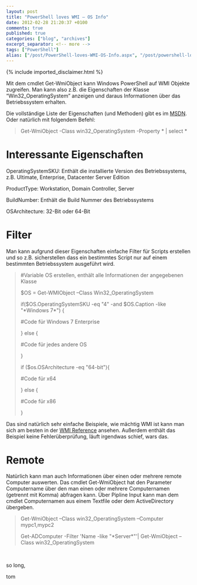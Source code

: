 ```yaml
---
layout: post
title: "PowerShell loves WMI – OS Info"
date: 2012-02-28 21:20:37 +0100
comments: true
published: true
categories: ["blog", "archives"]
excerpt_separator: <!-- more -->
tags: ["PowerShell"]
alias: ["/post/PowerShell-loves-WMI-OS-Info.aspx", "/post/powershell-loves-wmi-os-info.aspx"]
---
```

<!-- more -->
{% include imported_disclaimer.html %}
<p>Mit dem cmdlet Get-WmiObject kann Windows PowerShell auf WMI Objekte zugreifen. Man kann also z.B. die Eigenschaften der Klasse “Win32_OperatingSystem” anzeigen und daraus Informationen über das Betriebssystem erhalten.</p>  <p>Die vollständige Liste der Eigenschaften (und Methoden) gibt es im <a href="http://msdn.microsoft.com/en-us/library/windows/desktop/aa394239(v=vs.85).aspx" target="_blank">MSDN</a>. Oder natürlich mit folgendem Befehl:</p>  <blockquote>   <p>Get-WmiObject -Class win32_OperatingSystem -Property * | select *</p> </blockquote>  <h1>Interessante Eigenschaften</h1>  <p>OperatingSystemSKU: Enthält die installierte Version des Betriebssystems, z.B. Ultimate, Enterprise, Datacenter Server Edition</p>  <p>ProductType: Workstation, Domain Controller, Server</p>  <p>BuildNumber: Enthält die Build Nummer des Betriebssystems</p>  <p>OSArchitecture: 32-Bit oder 64-Bit</p>  <h1>Filter</h1>  <p>Man kann aufgrund dieser Eigenschaften einfache Filter für Scripts erstellen und so z.B. sicherstellen dass ein bestimmtes Script nur auf einem bestimmten Betriebssystem ausgeführt wird.</p>  <blockquote>   <p>#Variable OS erstellen, enthält alle Informationen der angegebenen Klasse</p>    <p>$OS = Get-WMIObject –Class Win32_OperatingSystem</p>    <p>if($OS.OperatingSystemSKU -eq &quot;4&quot; -and $OS.Caption -like &quot;*Windows 7*&quot;) {</p>    <p>#Code für Windows 7 Enterprise</p>    <p>} else {</p>    <p>#Code für jedes andere OS</p>    <p>}</p>    <p>if ($os.OSArchitecture -eq &quot;64-bit&quot;){</p>    <p>#Code für x64 </p>    <p>} else {</p>    <p>#Code für x86</p>    <p>}</p> </blockquote>  <p>Das sind natürlich sehr einfache Beispiele, wie mächtig WMI ist kann man sich am besten in der <a href="http://msdn.microsoft.com/en-us/library/windows/desktop/aa394572(v=vs.85).aspx" target="_blank">WMI Reference</a> ansehen. Außerdem enthält das Beispiel keine Fehlerüberprüfung, läuft irgendwas schief, wars das.</p>  <h1>Remote</h1>  <p>Natürlich kann man auch Informationen über einen oder mehrere remote Computer auswerten. Das cmdlet Get-WmiObject hat den Parameter Computername über den man einen oder mehrere Computernamen (getrennt mit Komma) abfragen kann. Über Pipline Input kann man dem cmdlet Computernamen aus einem Textfile oder dem ActiveDirectory übergeben.</p>  <blockquote>   <p>Get-WmiObject –Class win32_OperatingSystem –Computer mypc1,mypc2</p>    <p>Get-ADComputer -Filter 'Name -like &quot;*Server*&quot;'| Get-WmiObject –Class win32_OperatingSystem</p> </blockquote>  <p>&#160;</p>  <p>so long,</p>  <p>tom</p>
